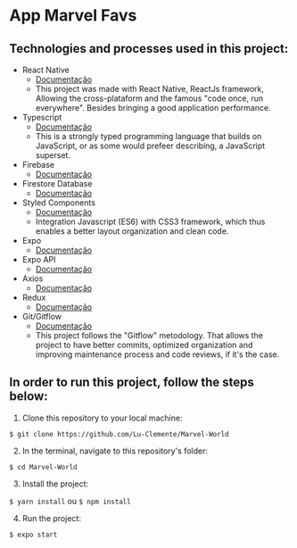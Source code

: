 # App Marvel Favs

## Technologies and processes used in this project:
- React Native
    - [Documentação](https://reactnative.dev/docs/getting-started)
    - This project was made with React Native, ReactJs framework, Allowing the cross-plataform and the famous "code once, run everywhere". Besides bringing a good application performance.
- Typescript
    - [Documentação](https://www.typescriptlang.org/docs/)
    - This is a strongly typed programming language that builds on JavaScript, or as some would prefeer describing, a JavaScript superset.
- Firebase
    - [Documentação](https://firebase.google.com/docs)
- Firestore Database
    - [Documentação](https://firebase.google.com/docs/database)
- Styled Components
    - [Documentação](https://styled-components.com/docs)
    - Integration Javascript (ES6) with CSS3 framework, which thus enables a better layout organization and clean code.
- Expo
    - [Documentação](https://docs.expo.dev/)
- Expo API
    - [Documentação](https://docs.expo.dev/versions/latest/)
- Axios
    - [Documentação](https://axios-http.com/docs/intro)
- Redux
    - [Documentação](https://redux.js.org/introduction/getting-started)
- Git/Gitflow
    - [Documentação](https://git-scm.com/doc)
    - This project follows the "Gitflow" metodology. That allows the project to have better commits, optimized organization and improving maintenance process and code reviews, if it's the case.

## In order to run this project, follow the steps below:

1. Clone this repository to your local machine:

`$ git clone https://github.com/Lu-Clemente/Marvel-World`

2. In the terminal, navigate to this repository's folder:

`$ cd Marvel-World`

3. Install the project:

`$ yarn install` ou `$ npm install`

4. Run the project:

`$ expo start`